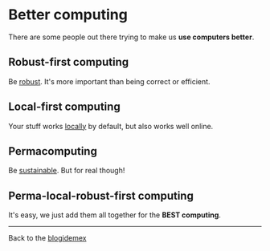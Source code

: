 # Better computing

There are some people out there trying to make us **use computers better**.

## Robust-first computing

Be [robust](https://andrewwalpole.com/blog/an-introduction-to-robust-first-computation/). It's more important than being correct or efficient.

## Local-first computing

Your stuff works [locally](https://www.inkandswitch.com/local-first/) by default, but also works well online.

## Permacomputing

Be [sustainable](https://permacomputing.net/permacomputing/). But for real though!

## Perma-local-robust-first computing

It's easy, we just add them all together for the **BEST computing**.

<hr>

Back to the [blogidemex](/wikiblogarden)
